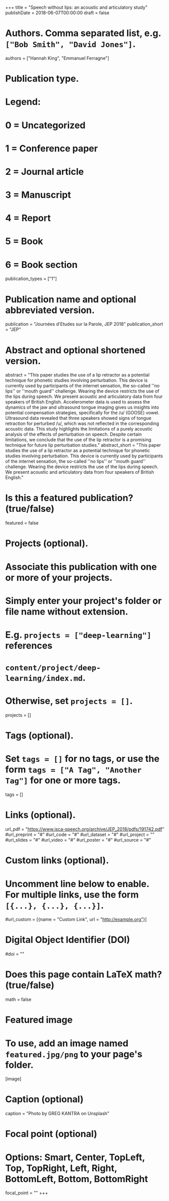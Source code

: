 +++
title = "Speech without lips: an acoustic and articulatory study"
publishDate = 2018-06-07T00:00:00
draft = false

# Authors. Comma separated list, e.g. `["Bob Smith", "David Jones"]`.
authors = ["Hannah King", "Emmanuel Ferragne"]

# Publication type.
# Legend:
# 0 = Uncategorized
# 1 = Conference paper
# 2 = Journal article
# 3 = Manuscript
# 4 = Report
# 5 = Book
# 6 = Book section
publication_types = ["1"]

# Publication name and optional abbreviated version.
publication = "Journées d'Etudes sur la Parole, JEP 2018"
publication_short = "JEP"

# Abstract and optional shortened version.
abstract = "This  paper  studies  the  use  of  a  lip  retractor  as  a  potential  technique  for  phonetic  studies  involving perturbation. This device is currently used by participants of the internet sensation, the so-called ''no lips'' or ''mouth guard'' challenge. Wearing the device restricts the use of the lips during speech. We present  acoustic  and  articulatory  data  from  four  speakers  of  British  English.  Accelerometer  data  is used to assess the dynamics of the jaw and ultrasound tongue imaging gives us insights into potential compensation strategies,  specifically for the  /u/ (GOOSE) vowel. Ultrasound data revealed that three speakers  showed  signs  of  tongue  retraction  for  perturbed  /u/,  which  was  not  reflected  in  the corresponding acoustic data. This study highlights the limitations of a purely acoustic analysis of the effects  of  perturbation  on  speech.  Despite  certain  limitations,  we  conclude  that  the  use  of  the  lip retractor is a promising technique for future lip perturbation studies."
abstract_short = "This  paper  studies  the  use  of  a  lip  retractor  as  a  potential  technique  for  phonetic  studies  involving perturbation. This device is currently used by participants of the internet sensation, the so-called ''no lips'' or ''mouth guard'' challenge. Wearing the device restricts the use of the lips during speech. We present  acoustic  and  articulatory  data  from  four  speakers  of  British  English."

# Is this a featured publication? (true/false)
featured = false

# Projects (optional).
#   Associate this publication with one or more of your projects.
#   Simply enter your project's folder or file name without extension.
#   E.g. `projects = ["deep-learning"]` references 
#   `content/project/deep-learning/index.md`.
#   Otherwise, set `projects = []`.
projects = []

# Tags (optional).
#   Set `tags = []` for no tags, or use the form `tags = ["A Tag", "Another Tag"]` for one or more tags.
tags = []

# Links (optional).
url_pdf = "https://www.isca-speech.org/archive/JEP_2018/pdfs/191742.pdf"
#url_preprint = "#"
#url_code = "#"
#url_dataset = "#"
#url_project = ""
#url_slides = "#"
#url_video = "#"
#url_poster = "#"
#url_source = "#"

# Custom links (optional).
#   Uncomment line below to enable. For multiple links, use the form `[{...}, {...}, {...}]`.
#url_custom = [{name = "Custom Link", url = "http://example.org"}]

# Digital Object Identifier (DOI)
#doi = ""

# Does this page contain LaTeX math? (true/false)
math = false

# Featured image
# To use, add an image named `featured.jpg/png` to your page's folder. 
[image]
  # Caption (optional)
  caption = "Photo by GREG KANTRA on Unsplash"

  # Focal point (optional)
  # Options: Smart, Center, TopLeft, Top, TopRight, Left, Right, BottomLeft, Bottom, BottomRight
  focal_point = ""
+++
